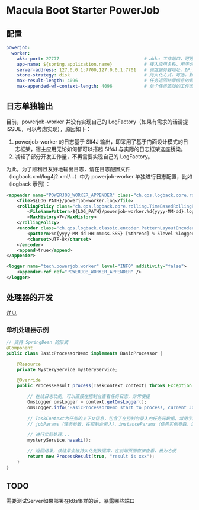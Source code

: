 # Macula Boot Starter PowerJob

## 配置

```yaml
powerjob:
  worker:
    akka-port: 27777                                # akka 工作端口，可选，默认 27777
    app-name: ${spring.application.name}            # 接入应用名称，用于分组隔离，推荐填写 本 Java 项目名称
    server-address: 127.0.0.1:7700,127.0.0.1:7701   # 调度服务器地址，IP:Port 或 域名，多值逗号分隔
    store-strategy: disk                            # 持久化方式，可选，默认 disk
    max-result-length: 4096                         # 任务返回结果信息的最大长度，超过这个长度的信息会被截断，默认值 8192
    max-appended-wf-context-length: 4096            # 单个任务追加的工作流上下文最大长度，超过这个长度的会被直接丢弃，默认值 8192
```

## 日志单独输出

目前，powerjob-worker 并没有实现自己的 LogFactory（如果有需求的话请提 ISSUE，可以考虑实现），原因如下：

1. powerjob-worker 的日志基于 Slf4J 输出，即采用了基于门面设计模式的日志框架，宿主应用无论如何都可以搭起 Slf4J
   与实际的日志框架这座桥梁。
2. 减轻了部分开发工作量，不再需要实现自己的 LogFactory。

为此，为了顺利且友好地输出日志，请在日志配置文件（logback.xml/log4j2.xml/...）中为 powerjob-worker 单独进行日志配置，比如（logback
示例）：

```xml
<appender name="POWERJOB_WORKER_APPENDER" class="ch.qos.logback.core.rolling.RollingFileAppender">
    <file>${LOG_PATH}/powerjob-worker.log</file>
    <rollingPolicy class="ch.qos.logback.core.rolling.TimeBasedRollingPolicy">
        <FileNamePattern>${LOG_PATH}/powerjob-worker.%d{yyyy-MM-dd}.log</FileNamePattern>
        <MaxHistory>7</MaxHistory>
    </rollingPolicy>
    <encoder class="ch.qos.logback.classic.encoder.PatternLayoutEncoder">
        <pattern>%d{yyyy-MM-dd HH:mm:ss.SSS} [%thread] %-5level %logger{50} - %msg%n</pattern>
        <charset>UTF-8</charset>
    </encoder>
    <append>true</append>
</appender>

<logger name="tech.powerjob.worker" level="INFO" additivity="false">
    <appender-ref ref="POWERJOB_WORKER_APPENDER" />
</logger>
```

## 处理器的开发

[详见](https://www.yuque.com/powerjob/guidence/hczm7m)

### 单机处理器示例

```java
// 支持 SpringBean 的形式
@Component
public class BasicProcessorDemo implements BasicProcessor {

    @Resource
    private MysteryService mysteryService;

    @Override
    public ProcessResult process(TaskContext context) throws Exception {

        // 在线日志功能，可以直接在控制台查看任务日志，非常便捷
        OmsLogger omsLogger = context.getOmsLogger();
        omsLogger.info("BasicProcessorDemo start to process, current JobParams is {}.", context.getJobParams());
        
        // TaskContext为任务的上下文信息，包含了在控制台录入的任务元数据，常用字段为
        // jobParams（任务参数，在控制台录入），instanceParams（任务实例参数，通过 OpenAPI 触发的任务实例才可能存在该参数）

        // 进行实际处理...
        mysteryService.hasaki();

        // 返回结果，该结果会被持久化到数据库，在前端页面直接查看，极为方便
        return new ProcessResult(true, "result is xxx");
    }
}
```

## TODO

需要测试Server如果部署在k8s集群的话，暴露哪些端口